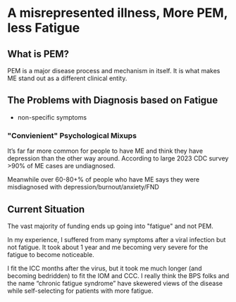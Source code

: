 # A misrepresented illness, More PEM, less Fatigue

## What is PEM?
PEM is a major disease process and mechanism in itself. It is what makes ME stand out as a different clinical entity. 

## The Problems with Diagnosis based on Fatigue
* non-specific symptoms
### "Convienient" Psychological Mixups
It’s far far more common for people to have ME and think they have depression than the other way around. According to large 2023 CDC survey >90% of ME cases are undiagnosed. 

Meanwhile over 60-80+% of people who have ME says they were misdiagnosed with depression/burnout/anxiety/FND

## Current Situation
The vast majority of funding ends up going into "fatigue" and not PEM. 

In my experience, I suffered from many symptoms after a viral infection but not fatigue. It took about 1 year and me becoming very severe for the fatigue to become noticeable.  
  
I fit the ICC months after the virus, but it took me much longer (and becoming bedridden) to fit the IOM and CCC. I really think the BPS folks and the name “chronic fatigue syndrome” have skewered views of the disease while self-selecting for patients with more fatigue.

